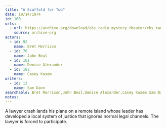 ```yaml
---
title: "A Scaffold for Two"
date: 10/14/1974
id: 160
urls: 
  - url: https://archive.org/download/cbs_radio_mystery_theater/cbs_radio_mystery_theater-0151-0200.zip/cbs_radio_mystery_theater-0151-0200%2Fcbsrmt_0160_a_scaffold_for_two.mp3
    source: archive-org
actors:  
  - id: 92
    name: Bret Morrison  
  - id: 70
    name: John Beal  
  - id: 181
    name: Denise Alexander  
  - id: 182
    name: Casey Kasem
writers:  
  - id: 13
    name: Sam Dann
searchable: Bret Morrison,John Beal,Denise Alexander,Casey Kasem Sam Dann
notes:  
---
```

A lawyer crash lands his plane on a remote island whose leader has developed a local system of justice that ignores normal legal channels. The lawyer is forced to participate.